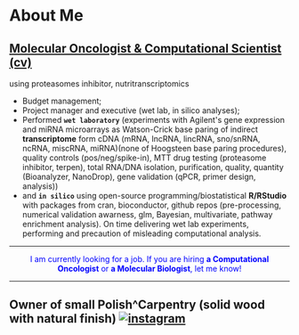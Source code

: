 <!-- ### Hi there 👋

**Wabram/Wabram** is a ✨ _special_ ✨ repository because its `README.md` (this file) appears on your GitHub profile.

Here are some ideas to get you started:

- 🔭 I’m currently working on ...
- 🌱 I’m currently learning ...
- 👯 I’m looking to collaborate on ...
- 🤔 I’m looking for help with ...
- 💬 Ask me about ...
- 📫 How to reach me: ...
- 😄 Pronouns: ...
- ⚡ Fun fact: ...-->

# About Me

## [Molecular Oncologist & Computational Scientist (cv)](https://github.com/Wabram/cv/blob/master/CV_EN.pdf)
using proteasomes inhibitor, nutritranscriptomics

- Budget management;
- Project manager and executive (wet lab, in silico analyses); 
- Performed **`wet laboratory`** (experiments with Agilent's gene expression and miRNA microarrays as Watson-Crick base paring of indirect **transcriptome** form cDNA (mRNA, lncRNA, lincRNA, sno/snRNA, ncRNA, miscRNA, miRNA)(none of Hoogsteen base paring procedures), quality controls (pos/neg/spike-in), MTT drug testing (proteasome inhibitor, terpen),  total RNA/DNA isolation, purification, quality, quantity (Bioanalyzer, NanoDrop), gene validation (qPCR, primer design, analysis)) 
- and **`in silico`** using open-source programming/biostatistical **R/RStudio** with packages from cran, bioconductor, github repos (pre-processing, numerical validation awarness, glm, Bayesian, multivariate, pathway enrichment analysis). On time delivering wet lab experiments, performing and precaution of misleading computational analysis.

---

<p style="color: blue; text-align: center;">I am currently looking for a job. If you are hiring <b>a Computational Oncologist</b> or <b>a Molecular Biologist</b>, let me know!</p>

---

## Owner of small Polish^Carpentry (solid wood with natural finish) [![instagram](https://img.shields.io/badge/WARZEM-0d1117?style=for-the-badge&logo=instagram&logoColor=instagram)](https://www.instagram.com/wa.rzem/)
